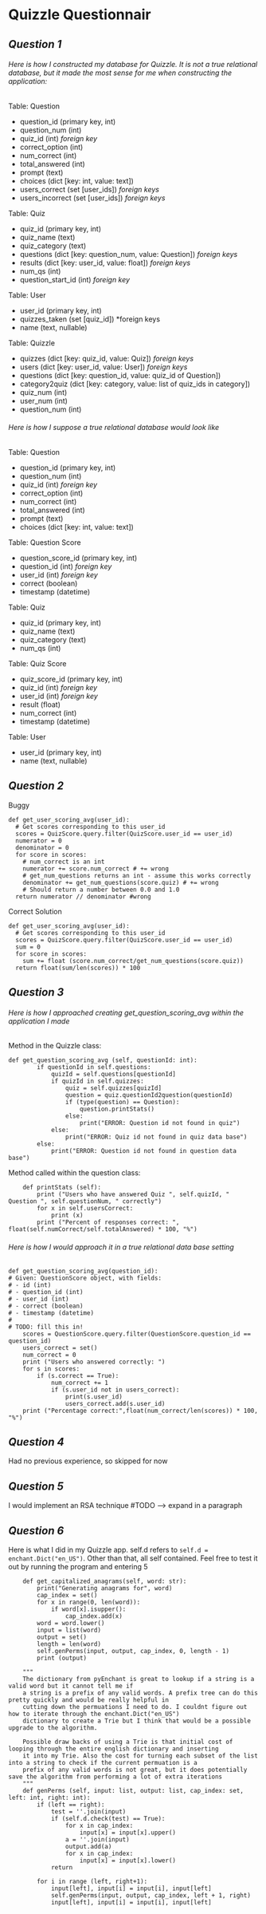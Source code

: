# Quizzle Questionnair

## *Question 1*

###### *Here is how I constructed my database for Quizzle. It is not a true relational database, but it made the most sense for me when constructing the application:*

Table: Question
* question_id (primary key, int)
* question_num (int)
* quiz_id (int) *foreign key*
* correct_option (int)
* num_correct (int)
* total_answered (int)
* prompt (text)
* choices (dict [key: int, value: text])
* users_correct (set [user_ids]) *foreign keys*
* users_incorrect (set [user_ids]) *foreign keys*

Table: Quiz
* quiz_id (primary key, int)
* quiz_name (text)
* quiz_category (text)
* questions (dict [key: question_num, value: Question]) *foreign keys*
* results (dict [key: user_id, value: float]) *foreign keys*
* num_qs (int)
* question_start_id (int) *foreign key*

Table: User
* user_id (primary key, int)
* quizzes_taken (set [quiz_id]) *foreign keys
* name (text, nullable)

Table: Quizzle
* quizzes (dict [key: quiz_id, value: Quiz]) *foreign keys*
* users (dict [key: user_id, value: User]) *foreign keys*
* questions (dict [key: question_id, value: quiz_id of Question])
* category2quiz (dict [key: category, value: list of quiz_ids in category])
* quiz_num (int)
* user_num (int)
* question_num (int)

###### *Here is how I suppose a true relational database would look like*

Table: Question
* question_id (primary key, int)
* question_num (int)
* quiz_id (int) *foreign key*
* correct_option (int)
* num_correct (int)
* total_answered (int)
* prompt (text)
* choices (dict [key: int, value: text])

Table: Question Score
* question_score_id (primary key, int)
* question_id (int) *foreign key*
* user_id (int) *foreign key*
* correct (boolean)
* timestamp (datetime)


Table: Quiz
* quiz_id (primary key, int)
* quiz_name (text)
* quiz_category (text)
* num_qs (int)

Table: Quiz Score
* quiz_score_id (primary key, int)
* quiz_id (int) *foreign key*
* user_id (int) *foreign key*
* result (float)
* num_correct (int)
* timestamp (datetime)

Table: User
* user_id (primary key, int)
* name (text, nullable)

## *Question 2*

Buggy
```
def get_user_scoring_avg(user_id):
  # Get scores corresponding to this user_id
  scores = QuizScore.query.filter(QuizScore.user_id == user_id)
  numerator = 0
  denominator = 0
  for score in scores:
    # num_correct is an int
    numerator += score.num_correct # += wrong
    # get_num_questions returns an int - assume this works correctly
    denominator += get_num_questions(score.quiz) # += wrong
    # Should return a number between 0.0 and 1.0
  return numerator // denominator #wrong
```
Correct Solution
```
def get_user_scoring_avg(user_id):
  # Get scores corresponding to this user_id
  scores = QuizScore.query.filter(QuizScore.user_id == user_id)
  sum = 0
  for score in scores:
    sum += float (score.num_correct/get_num_questions(score.quiz))
  return float(sum/len(scores)) * 100
```


## *Question 3*

###### *Here is how I approached creating get_question_scoring_avg within the application I made*

Method in the Quizzle class:
``` 
def get_question_scoring_avg (self, questionId: int):
        if questionId in self.questions:
            quizId = self.questions[questionId]
            if quizId in self.quizzes:
                quiz = self.quizzes[quizId]
                question = quiz.questionId2question(questionId)
                if (type(question) == Question):
                    question.printStats() 
                else:
                    print("ERROR: Question id not found in quiz")
            else:
                print("ERROR: Quiz id not found in quiz data base")
        else:
            print("ERROR: Question id not found in question data base")
```
Method called within the question class:
``` 
    def printStats (self):
        print ("Users who have answered Quiz ", self.quizId, " Question ", self.questionNum, " correctly")
        for x in self.usersCorrect:
            print (x)
        print ("Percent of responses correct: ", float(self.numCorrect/self.totalAnswered) * 100, "%")
``` 

###### *Here is how I would approach it in a true relational data base setting*
``` 
def get_question_scoring_avg(question_id):
# Given: QuestionScore object, with fields:
# - id (int)
# - question_id (int)
# - user_id (int)
# - correct (boolean)
# - timestamp (datetime)
#
# TODO: fill this in!
    scores = QuestionScore.query.filter(QuestionScore.question_id == question_id)
    users_correct = set()
    num_correct = 0
    print ("Users who answered correctly: ")
    for s in scores:
        if (s.correct == True):
            num_correct += 1
            if (s.user_id not in users_correct):
                print(s.user_id)
                users_correct.add(s.user_id)
    print ("Percentage correct:",float(num_correct/len(scores)) * 100, "%")
``` 
## *Question 4*
Had no previous experience, so skipped for now


## *Question 5*
I would implement an RSA technique #TODO --> expand in a paragraph

## *Question 6*

Here is what I did in my Quizzle app. self.d refers to ```self.d = enchant.Dict("en_US")```. Other than that, all self contained. Feel free to test it out by running the program and entering 5

``` 
    def get_capitalized_anagrams(self, word: str):
        print("Generating anagrams for", word)
        cap_index = set()
        for x in range(0, len(word)):
            if word[x].isupper():
                cap_index.add(x)
        word = word.lower()
        input = list(word)
        output = set()
        length = len(word)
        self.genPerms(input, output, cap_index, 0, length - 1)
        print (output)
        
    """
    The dictionary from pyEnchant is great to lookup if a string is a valid word but it cannot tell me if
    a string is a prefix of any valid words. A prefix tree can do this pretty quickly and would be really helpful in
    cutting down the permuations I need to do. I couldnt figure out how to iterate through the enchant.Dict("en_US")
    dictionary to create a Trie but I think that would be a possible upgrade to the algorithm. 
    
    Possible draw backs of using a Trie is that initial cost of looping through the entire english dictionary and inserting
    it into my Trie. Also the cost for turning each subset of the list into a string to check if the current permuation is a 
    prefix of any valid words is not great, but it does potentially save the algorithm from performing a lot of extra iterations
    """
    def genPerms (self, input: list, output: list, cap_index: set, left: int, right: int):
        if (left == right):
            test = ''.join(input)
            if (self.d.check(test) == True):
                for x in cap_index:
                    input[x] = input[x].upper()
                a = ''.join(input)
                output.add(a)
                for x in cap_index:
                    input[x] = input[x].lower()
            return
            
        for i in range (left, right+1):
            input[left], input[i] = input[i], input[left]
            self.genPerms(input, output, cap_index, left + 1, right)
            input[left], input[i] = input[i], input[left]
``` 
